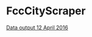 # FccCityScraper

[Data output 12 April 2016](https://gist.github.com/alicejiang1/5c3de2520d2d675c9bcc065bf6a36bf8)
